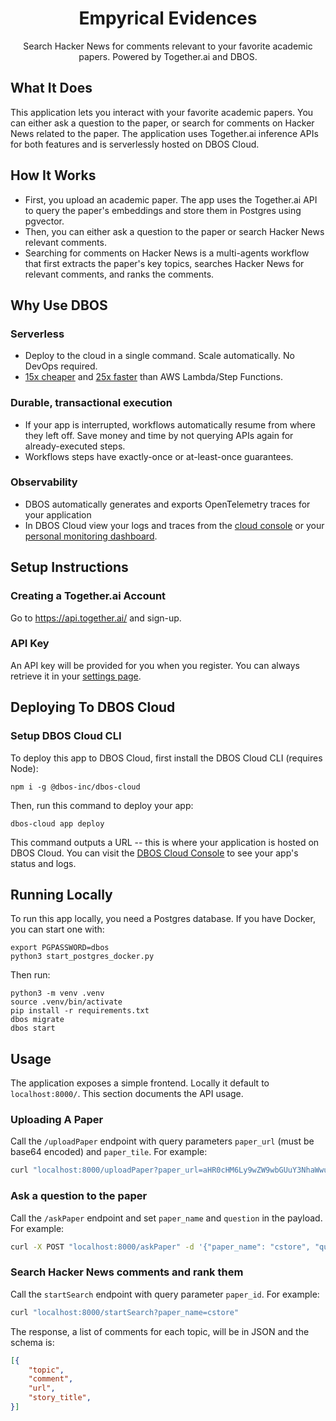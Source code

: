 <h1 align="center">Empyrical Evidences</h1>

<p align="center">
  Search Hacker News for comments relevant to your favorite academic papers.
  Powered by Together.ai and DBOS.
</p>

## What It Does

This application lets you interact with your favorite academic papers.
You can either ask a question to the paper, or search for comments on Hacker News related to the paper.
The application uses Together.ai inference APIs for both features and is serverlessly hosted on DBOS Cloud.

## How It Works

- First, you upload an academic paper. The app uses the Together.ai API to query the paper's embeddings and store them in Postgres using pgvector.
- Then, you can either ask a question to the paper or search Hacker News relevant comments.
- Searching for comments on Hacker News is a multi-agents workflow that first extracts the paper's key topics, searches Hacker News for relevant comments, and ranks the comments.

## Why Use DBOS

### Serverless

- Deploy to the cloud in a single command. Scale automatically. No DevOps required.
- [15x cheaper](https://www.dbos.dev/blog/dbos-vs-lambda-cost) and [25x faster](https://www.dbos.dev/blog/dbos-vs-aws-step-functions-benchmark) than AWS Lambda/Step Functions.

### Durable, transactional execution

- If your app is interrupted, workflows automatically resume from where they left off. Save money and time by not querying APIs again for already-executed steps.
- Workflows steps have exactly-once or at-least-once guarantees.

### Observability

- DBOS automatically generates and exports OpenTelemetry traces for your application
- In DBOS Cloud view your logs and traces from the [cloud console](https://console.dbos.dev/) or your [personal monitoring dashboard](https://docs.dbos.dev/cloud-tutorials/monitoring-dashboard).

## Setup Instructions

### Creating a Together.ai Account

Go to https://api.together.ai/ and sign-up.

### API Key

An API key will be provided for you when you register. You can always retrieve it in your [settings page](https://api.together.ai/settings/api-keys).

## Deploying To DBOS Cloud

### Setup DBOS Cloud CLI

To deploy this app to DBOS Cloud, first install the DBOS Cloud CLI (requires Node):

```shell
npm i -g @dbos-inc/dbos-cloud
```

Then, run this command to deploy your app:

```shell
dbos-cloud app deploy
```

This command outputs a URL -- this is where your application is hosted on DBOS Cloud.
You can visit the [DBOS Cloud Console](https://console.dbos.dev/) to see your app's status and logs.

## Running Locally

To run this app locally, you need a Postgres database.
If you have Docker, you can start one with:

```shell
export PGPASSWORD=dbos
python3 start_postgres_docker.py
```

Then run:

```shell
python3 -m venv .venv
source .venv/bin/activate
pip install -r requirements.txt
dbos migrate
dbos start
```

## Usage

The application exposes a simple frontend. Locally it default to `localhost:8000/`.
This section documents the API usage.

### Uploading A Paper

Call the `/uploadPaper` endpoint with query parameters `paper_url` (must be base64 encoded) and `paper_tile`. For example:

```bash
curl "localhost:8000/uploadPaper?paper_url=aHR0cHM6Ly9wZW9wbGUuY3NhaWwubWl0LmVkdS90ZGFuZm9yZC82ODMwcGFwZXJzL3N0b25lYnJha2VyLWNzdG9yZS5wZGYK&paper_name=cstore"
```

### Ask a question to the paper
Call the `/askPaper` endpoint and set `paper_name` and `question` in the payload. For example:

```bash
curl -X POST "localhost:8000/askPaper" -d '{"paper_name": "cstore", "question": "What is the main idea of the paper?"}' -H "Content-Type: application/json"
```

### Search Hacker News comments and rank them

Call the `startSearch` endpoint with query parameter `paper_id`. For example:

```bash
curl "localhost:8000/startSearch?paper_name=cstore"
```

The response, a list of comments for each topic, will be in JSON and the schema is:
```json
[{
    "topic",
    "comment",
    "url",
    "story_title",
}]
```
